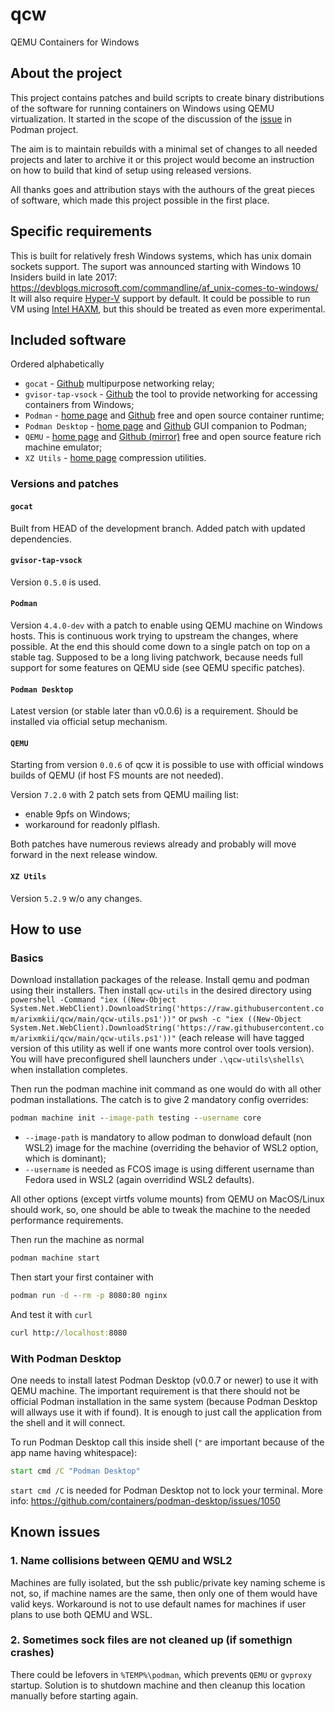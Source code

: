 # qcw
QEMU Containers for Windows

## About the project

This project contains patches and build scripts to create binary distributions of the software for running containers
on Windows using QEMU virtualization. It started in the scope of the discussion of the
[issue](https://github.com/containers/podman/issues/13006) in Podman project.

The aim is to maintain rebuilds with a minimal set of changes to all needed projects and later to archive it or this
project would become an instruction on how to build that kind of setup using released versions.

All thanks goes and attribution stays with the authours of the great pieces of software, which made this project
possible in the first place.

## Specific requirements

This is built for relatively fresh Windows systems, which has unix domain sockets support. The suport was announced
starting with Windows 10 Insiders build in late 2017: https://devblogs.microsoft.com/commandline/af_unix-comes-to-windows/
It will also require [Hyper-V](https://docs.microsoft.com/en-us/virtualization/hyper-v-on-windows/about/) support by
default. It could be possible to run VM using [Intel HAXM](https://github.com/intel/haxm), but this should be treated
as even more experimental.

## Included software

Ordered alphabetically

* `gocat` - [Github](https://github.com/sumup-oss/gocat) multipurpose networking relay;
* `gvisor-tap-vsock` - [Github](https://github.com/containers/gvisor-tap-vsock) the tool to provide networking for
accessing containers from Windows;
* `Podman` - [home page](https://podman.io/) and [Github](https://github.com/containers/podman) free and open source
container runtime;
* `Podman Desktop` - [home page](https://podman-desktop.io/) and [Github](https://github.com/containers/podman-desktop)
GUI companion to Podman;
* `QEMU` - [home page](https://www.qemu.org/) and [Github (mirror)](https://github.com/qemu/qemu) free and open source
feature rich machine emulator;
* `XZ Utils` - [home page](https://tukaani.org/xz/) compression utilities.

### Versions and patches

#### `gocat`

Built from HEAD of the development branch. Added patch with updated dependencies.

#### `gvisor-tap-vsock`

Version `0.5.0` is used.

#### `Podman`

Version `4.4.0-dev` with a patch to enable using QEMU machine on Windows hosts. This is continuous work trying
to upstream the changes, where possible. At the end this should come down to a single patch on top on a stable tag.
Supposed to be a long living patchwork, because needs full support for some features on QEMU side (see QEMU specific
patches).

#### `Podman Desktop`

Latest version (or stable later than v0.0.6) is a requirement. Should be installed via official setup mechanism.

#### `QEMU`

Starting from version `0.0.6` of qcw it is possible to use with official windows builds of QEMU (if host FS mounts
are not needed).

Version `7.2.0` with 2 patch sets from QEMU mailing list:
* enable 9pfs on Windows;
* workaround for readonly plflash.

Both patches have numerous reviews already and probably will move forward in the next release window.

#### `XZ Utils`

Version `5.2.9` w/o any changes.

## How to use

### Basics

Download installation packages of the release. Install qemu and podman using their installers. Then install
`qcw-utils` in the desired directory using
`powershell -Command "iex ((New-Object System.Net.WebClient).DownloadString('https://raw.githubusercontent.com/arixmkii/qcw/main/qcw-utils.ps1'))"` or
`pwsh -c "iex ((New-Object System.Net.WebClient).DownloadString('https://raw.githubusercontent.com/arixmkii/qcw/main/qcw-utils.ps1'))"`
(each release will have tagged version of this utility as well if
one wants more control over tools version). You will have preconfigured shell launchers under `.\qcw-utils\shells\`
when installation completes.

Then run the podman machine init command as one would do with all other podman installations. The catch is to give
2 mandatory config overrides:
```bat
podman machine init --image-path testing --username core
```

* `--image-path` is mandatory to allow podman to donwload default (non WSL2) image for the machine (overriding the
behavior of WSL2 option, which is dominant);
* `--username` is needed as FCOS image is using different username than Fedora used in WSL2 (again overridind WSL2
defaults).

All other options (except virtfs volume mounts) from QEMU on MacOS/Linux should work, so, one should be able to
tweak the machine to the needed performance requirements.

Then run the machine as normal
```bat
podman machine start
```

Then start your first container with

```bat
podman run -d --rm -p 8080:80 nginx
```

And test it with `curl`

```bat
curl http://localhost:8080
```

### With Podman Desktop

One needs to install latest Podman Desktop (v0.0.7 or newer) to use it with QEMU machine. The important requirement
is that there should not be official Podman installation in the same system (because Podman Desktop will allways use
it with if found). It is enough to just call the application from the shell and it will connect.

To run Podman Desktop call this inside shell (`"` are important because of the app name having whitespace):
```bat
start cmd /C "Podman Desktop"
```

`start cmd /C` is needed for Podman Desktop not to lock your terminal. More info: https://github.com/containers/podman-desktop/issues/1050

## Known issues

### 1. Name collisions between QEMU and WSL2

Machines are fully isolated, but the ssh public/private key naming scheme is not, so, if machine names are the same,
then only one of them would have valid keys. Workaround is not to use default names for machines if user plans to use
both QEMU and WSL.

### 2. Sometimes sock files are not cleaned up (if somethign crashes)

There could be lefovers in `%TEMP%\podman`, which prevents `QEMU` or `gvproxy` startup. Solution is to shutdown machine
and then cleanup this location manually before starting again.
